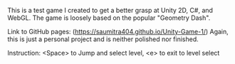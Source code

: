 This is a test game I created to get a better grasp at Unity 2D, C#, and WebGL.
The game is loosely based on the popular "Geometry Dash".

Link to GitHub pages: (https://saumitra404.github.io/Unity-Game-1/)
Again, this is just a personal project and is neither polished nor finished.

Instruction: \<Space\> to Jump and select level, \<e\> to exit to level select
